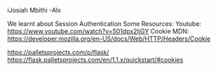 iJosiah Mbithi -Alx

We learnt about Session Authentication
Some Resources:
Youtube: https://www.youtube.com/watch?v=501dpx2IjGY
Cookie MDN: https://developer.mozilla.org/en-US/docs/Web/HTTP/Headers/Cookie

https://palletsprojects.com/p/flask/
https://flask.palletsprojects.com/en/1.1.x/quickstart/#cookies
